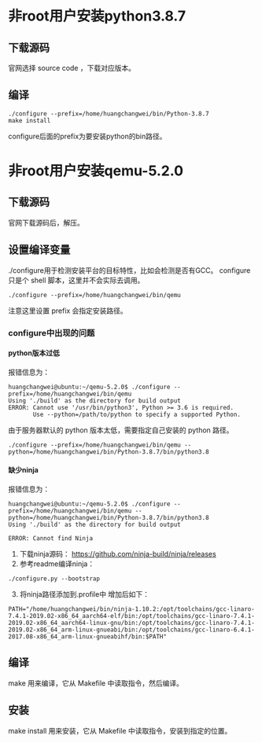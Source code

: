 # 非root用户安装python3.8.7
## 下载源码
官网选择 source code ，下载对应版本。
## 编译
```
./configure --prefix=/home/huangchangwei/bin/Python-3.8.7
make install
```
configure后面的prefix为要安装python的bin路径。
# 非root用户安装qemu-5.2.0
## 下载源码
官网下载源码后，解压。
## 设置编译变量
./configure用于检测安装平台的目标特性，比如会检测是否有GCC。
configure只是个 shell 脚本，这里并不会实际去调用。
```
./configure --prefix=/home/huangchangwei/bin/qemu 
```
注意这里设置 prefix 会指定安装路径。
### configure中出现的问题
#### python版本过低
报错信息为：
```
huangchangwei@ubuntu:~/qemu-5.2.0$ ./configure --prefix=/home/huangchangwei/bin/qemu
Using './build' as the directory for build output
ERROR: Cannot use '/usr/bin/python3', Python >= 3.6 is required.
       Use --python=/path/to/python to specify a supported Python.
```
由于服务器默认的 python 版本太低，需要指定自己安装的 python 路径。
```
./configure --prefix=/home/huangchangwei/bin/qemu --python=/home/huangchangwei/bin/Python-3.8.7/bin/python3.8
```
#### 缺少ninja
报错信息为：
```
huangchangwei@ubuntu:~/qemu-5.2.0$ ./configure --prefix=/home/huangchangwei/bin/qemu --python=/home/huangchangwei/bin/Python-3.8.7/bin/python3.8
Using './build' as the directory for build output

ERROR: Cannot find Ninja
```
1. 下载ninja源码：
https://github.com/ninja-build/ninja/releases
2. 参考readme编译ninja：
```
./configure.py --bootstrap
```
3. 将ninja路径添加到.profile中
增加后如下：
```
PATH="/home/huangchangwei/bin/ninja-1.10.2:/opt/toolchains/gcc-linaro-7.4.1-2019.02-x86_64_aarch64-elf/bin:/opt/toolchains/gcc-linaro-7.4.1-2019.02-x86_64_aarch64-linux-gnu/bin:/opt/toolchains/gcc-linaro-7.4.1-2019.02-x86_64_arm-linux-gnueabi/bin:/opt/toolchains/gcc-linaro-6.4.1-2017.08-x86_64_arm-linux-gnueabihf/bin:$PATH"
```
## 编译
make 用来编译，它从 Makefile 中读取指令，然后编译。
## 安装
make install 用来安装，它从 Makefile 中读取指令，安装到指定的位置。